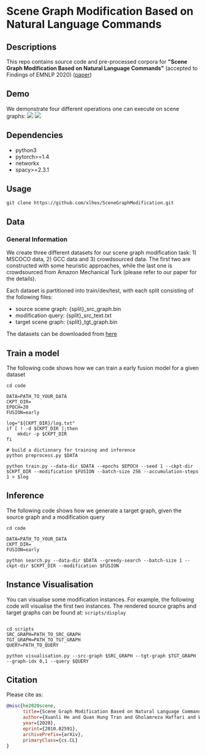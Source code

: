 # Scene Graph Modification Based on Natural Language Commands

## Descriptions
This repo contains source code and pre-processed corpora for __"Scene Graph Modification Based on Natural Language Commands"__ (accepted to Findings of EMNLP 2020) ([paper](https://arxiv.org/abs/2010.02591))

## Demo
We demonstrate four different operations one can execute on scene graphs:
![](https://github.com/xlhex/SceneGraphModification/blob/master/demo/graphtrans_demo1.gif)
![](https://github.com/xlhex/SceneGraphModification/blob/master/demo/graphtrans_demo2.gif)


## Dependencies
* python3
* pytorch>=1.4
* networkx
* spacy>=2.3.1

## Usage
```shell
git clone https://github.com/xlhex/SceneGraphModification.git
```

## Data
### General Information
We create three different datasets for our scene graph modification task: 1) MSCOCO data, 2) GCC data and 3) crowdsourced data. The first two are constructed with some heuristic approaches, while the last one is crowdsourced from Amazon Mechanical Turk (please refer to our paper for the details).

Each dataset is partitioned into train/dev/test, with each split consisting of the following files:
* source scene graph: {split}_src_graph.bin
* modification query: {split}_src_text.txt
* target scene graph: {split}_tgt_graph.bin

The datasets can be downloaded from [here](https://drive.google.com/file/d/1K2lo1Dt7GJskyUVR9x5LH-mZya28KcDY/view?usp=sharing)

## Train a model
The following code shows how we can train a early fusion model for a given dataset
```shell
cd code

DATA=PATH_TO_YOUR_DATA
CKPT_DIR=
EPOCH=20
FUSION=early

log="${CKPT_DIR}/log.txt"
if [ ! -d $CKPT_DIR ];then
    mkdir -p $CKPT_DIR
fi

# build a dictionary for training and inference
python preprocess.py $DATA

python train.py --data-dir $DATA --epochs $EPOCH --seed 1 --ckpt-dir $CKPT_DIR --modification $FUSION --batch-size 256 --accumulation-steps 1 > $log
```

## Inference
The following code shows how we generate a target graph, given the source graph and a modification query
```shell
cd code

DATA=PATH_TO_YOUR_DATA
CKPT_DIR=
FUSION=early

python search.py --data-dir $DATA --greedy-search --batch-size 1 --ckpt-dir $CKPT_DIR --modification $FUSION
```

## Instance Visualisation
You can visualise some modification instances. For example, the following code will visualise the first two instances. The rendered source graphs and target graphs can be found at: `scripts/display`
```shell

cd scripts
SRC_GRAPH=PATH_TO_SRC_GRAPH
TGT_GRAPH=PATH_TO_TGT_GRAPH
QUERY=PATH_TO_QUERY

python visualisation.py --src-graph $SRC_GRAPH --tgt-graph $TGT_GRAPH --graph-idx 0,1 --query $QUERY
```

## Citation

Please cite as:

```bibtex
@misc{he2020scene,
      title={Scene Graph Modification Based on Natural Language Commands}, 
      author={Xuanli He and Quan Hung Tran and Gholamreza Haffari and Walter Chang and Trung Bui and Zhe Lin and Franck Dernoncourt and Nhan Dam},
      year={2020},
      eprint={2010.02591},
      archivePrefix={arXiv},
      primaryClass={cs.CL}
}
```
